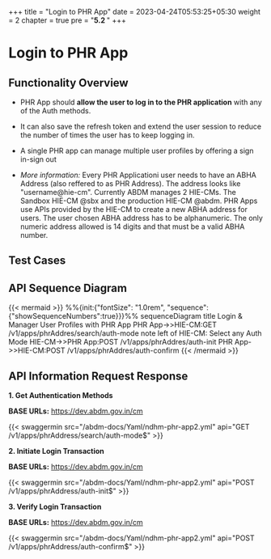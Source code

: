+++
title = "Login to PHR App"
date = 2023-04-24T05:53:25+05:30
weight = 2
chapter = true
pre = "<b>5.2 </b>"
+++

# Login to PHR App

## Functionality Overview

- PHR App should **allow the user to log in to the PHR application** with any of the Auth methods.

- It can also save the refresh token and extend the user session to reduce the number of times the user has to keep logging in.

- A single PHR app can manage multiple user profiles by offering a sign in-sign out

- *More information:*
Every PHR Applicationi user needs to have an ABHA Address (also reffered to as PHR Address). The address looks like "username@hie-cm". Currently ABDM manages 2 HIE-CMs. The Sandbox HIE-CM @sbx and the production HIE-CM @abdm. PHR Apps use APIs provided by the HIE-CM to create a new ABHA address for users. 
The user chosen ABHA address has to be alphanumeric. The only numeric address allowed is 14 digits and that must be a valid ABHA number. 

## Test Cases


## API Sequence Diagram

{{< mermaid >}}
%%{init:{"fontSize": "1.0rem", "sequence":{"showSequenceNumbers":true}}}%%
sequenceDiagram
title Login & Manager User Profiles with PHR App
PHR App->>HIE-CM:GET /v1/apps/phrAddres/search/auth-mode
note left of HIE-CM: Select any Auth Mode
HIE-CM->>PHR App:POST /v1/apps/phrAddres/auth-init
PHR App->>HIE-CM:POST /v1/apps/phrAddres/auth-confirm
{{< /mermaid >}}


## API Information Request Response

**1. Get Authentication Methods**

**BASE URLs:**  https://dev.abdm.gov.in/cm

{{< swaggermin src="/abdm-docs/Yaml/ndhm-phr-app2.yml" api="GET /v1/apps/phrAddress/search/auth-mode$" >}}


**2. Initiate Login Transaction**

**BASE URLs:**  https://dev.abdm.gov.in/cm

{{< swaggermin src="/abdm-docs/Yaml/ndhm-phr-app2.yml" api="POST /v1/apps/phrAddress/auth-init$" >}}


**3. Verify Login Transaction**

**BASE URLs:**  https://dev.abdm.gov.in/cm

{{< swaggermin src="/abdm-docs/Yaml/ndhm-phr-app2.yml" api="POST /v1/apps/phrAddress/auth-confirm$" >}}



